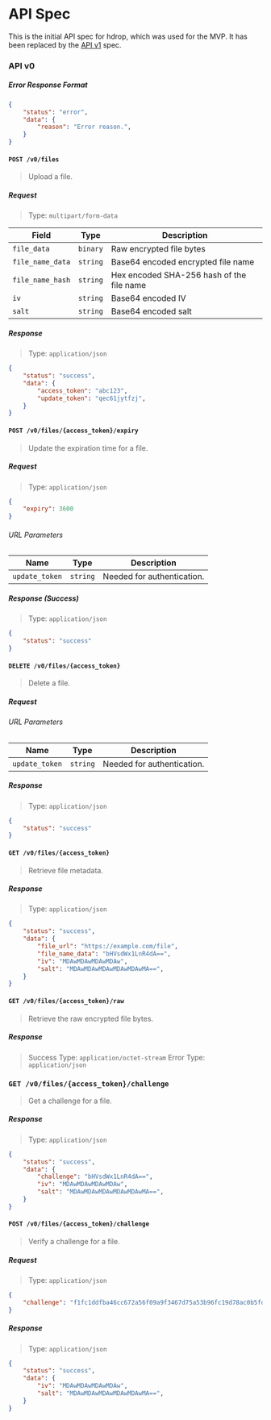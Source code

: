 # API Spec

This is the initial API spec for hdrop, which was used for the MVP. It has been replaced by the [API v1](./api_v1.md) spec.

### API v0

##### Error Response Format
```json
{
    "status": "error",
    "data": {
        "reason": "Error reason.",
    }
}
```

#### `POST /v0/files`
> Upload a file.

##### Request
> Type: `multipart/form-data`

| Field            | Type     | Description                               |
| ---------------- | -------- | ----------------------------------------- |
| `file_data`      | `binary` | Raw encrypted file bytes                  |
| `file_name_data` | `string` | Base64 encoded encrypted file name        |
| `file_name_hash` | `string` | Hex encoded SHA-256 hash of the file name |
| `iv`             | `string` | Base64 encoded IV                         |
| `salt`           | `string` | Base64 encoded salt                       |

##### Response
> Type: `application/json`

```json
{
    "status": "success",
    "data": {
        "access_token": "abc123",
        "update_token": "qec61jytfzj",
    }
}
```

#### `POST /v0/files/{access_token}/expiry`
> Update the expiration time for a file.

##### Request
> Type: `application/json`

```json
{
    "expiry": 3600
}
```

###### URL Parameters

| Name           | Type     | Description                |
| -------------- | -------- | -------------------------- |
| `update_token` | `string` | Needed for authentication. |

##### Response (Success)
> Type: `application/json`

```json
{
    "status": "success"
}
```

#### `DELETE /v0/files/{access_token}`
> Delete a file.

##### Request

###### URL Parameters

| Name           | Type     | Description                |
| -------------- | -------- | -------------------------- |
| `update_token` | `string` | Needed for authentication. |

##### Response
> Type: `application/json`

```json
{
    "status": "success"
}
```

#### `GET /v0/files/{access_token}`
> Retrieve file metadata.

##### Response
> Type: `application/json`

```json
{
    "status": "success",
    "data": {
        "file_url": "https://example.com/file",
        "file_name_data": "bHVsdWx1LnR4dA==",
        "iv": "MDAwMDAwMDAwMDAw",
        "salt": "MDAwMDAwMDAwMDAwMDAwMA==",
    }
}
```

#### `GET /v0/files/{access_token}/raw`
> Retrieve the raw encrypted file bytes.

##### Response
> Success Type: `application/octet-stream`
> Error Type: `application/json`

### `GET /v0/files/{access_token}/challenge`
> Get a challenge for a file.

##### Response
> Type: `application/json`

```json
{
    "status": "success",
    "data": {
        "challenge": "bHVsdWx1LnR4dA==",
        "iv": "MDAwMDAwMDAwMDAw",
        "salt": "MDAwMDAwMDAwMDAwMDAwMA==",
    }
}
```

#### `POST /v0/files/{access_token}/challenge`
> Verify a challenge for a file.

##### Request
> Type: `application/json`

```json
{
    "challenge": "f1fc1ddfba46cc672a56f09a9f3467d75a53b96fc19d78ac0b5fd8e53d272bcc",
}
```

##### Response
> Type: `application/json`

```json
{
    "status": "success",
    "data": {
        "iv": "MDAwMDAwMDAwMDAw",
        "salt": "MDAwMDAwMDAwMDAwMDAwMA==",
    }
}
```
